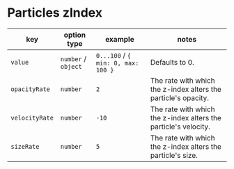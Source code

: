 # Particles zIndex

| key                   | option type         | example                            | notes                                                           |
| --------------------- |---------------------|------------------------------------| --------------------------------------------------------------- |
| `value`               | `number` / `object` | `0...100` / `{ min: 0, max: 100 }` | Defaults to 0.                                                  |
| `opacityRate`         | `number`            | `2`                                | The rate with which the z-index alters the particle's opacity.  |
| `velocityRate`        | `number`            | `-10`                              | The rate with which the z-index alters the particle's velocity. |
| `sizeRate`            | `number`            | `5`                                | The rate with which the z-index alters the particle's size.     |
